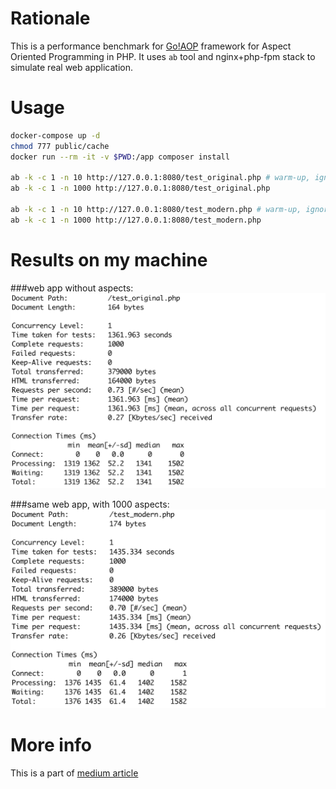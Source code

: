 # Rationale
This is a performance benchmark for [Go!AOP](https://github.com/goaop/framework) framework for Aspect Oriented Programming
in PHP. It uses `ab` tool and nginx+php-fpm stack to simulate real web application.

# Usage
```bash
docker-compose up -d
chmod 777 public/cache
docker run --rm -it -v $PWD:/app composer install

ab -k -c 1 -n 10 http://127.0.0.1:8080/test_original.php # warm-up, ignore results
ab -k -c 1 -n 1000 http://127.0.0.1:8080/test_original.php

ab -k -c 1 -n 10 http://127.0.0.1:8080/test_modern.php # warm-up, ignore results
ab -k -c 1 -n 1000 http://127.0.0.1:8080/test_modern.php
```

# Results on my machine
###web app without aspects:
![screenshot](https://github.com/ivastly/goaop-hello-world/raw/benchmark-docker/goaop-benchmark-docker-no-aspects.png)

###same web app, with 1000 aspects:
![screenshot](https://github.com/ivastly/goaop-hello-world/raw/benchmark-docker/goaop-benchmark-docker-1000-aspects.png)

# More info
This is a part of [medium article](https://medium.com)
